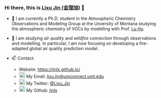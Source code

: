 ### Hi there, this is [Lixu Jin (金理旭)](https://jinlx.github.io/) 👋

- 🌱 I am currently a Ph.D. student in the Atmospheric Chemistry Observations and Modeling Group at the Unversity of Montana studying the atmospheric chemistry of VOCs by modelling with Prof. [Lu Hu](https://scholar.google.com/citations?user=7WP7T3QAAAAJ&hl=en).

- 🔭 I am studying _air quality_ and _wildfire connection_ through observations and modelling. In particular, I am now focusing on developing a fire-adapted global air quality prediction model.

- 📫 Contact:
  * Website: https://jinlx.github.io/
  * <img src="https://cdn.jsdelivr.net/npm/simple-icons@3.0.1/icons/microsoftoutlook.svg" width=20px> My Email: lixu.jin@umconnect.umt.edu
  * <img src="https://cdn.jsdelivr.net/npm/simple-icons@3.0.1/icons/twitter.svg" width=20px> My Twitter: [@Lixu_Jin](https://twitter.com/Lixu_Jin)
  * <img src="https://cdn.jsdelivr.net/npm/simple-icons@3.0.1/icons/github.svg" width=20px> My Github: [jinlx](https://github.com/jinlx)


<!--
**dr-guangtou/dr-guangtou** is a ✨ _special_ ✨ repository because its `README.md` (this file) appears on your GitHub profile.

Here are some ideas to get you started:

- 🔭 I’m currently working on ...
- 🌱 I’m currently learning ...
- 👯 I’m looking to collaborate on ...
- 🤔 I’m looking for help with ...
- 💬 Ask me about ...
- 📫 How to reach me: ...
- 😄 Pronouns: ...
- ⚡ Fun fact: ...
-->
